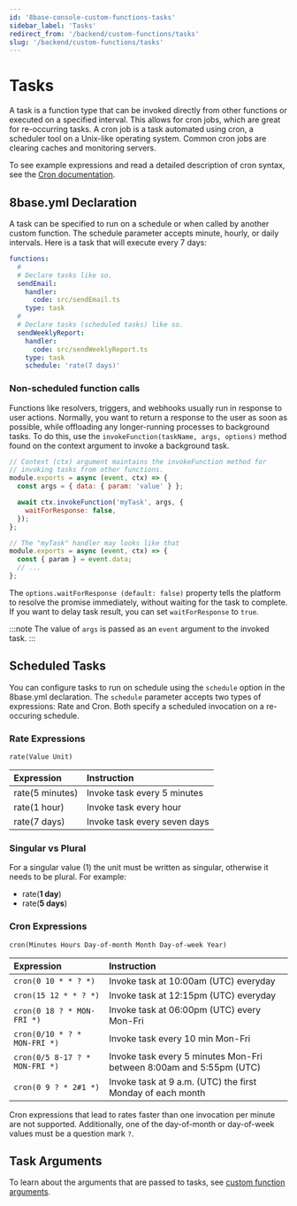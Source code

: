 ```yaml
---
id: '8base-console-custom-functions-tasks'
sidebar_label: 'Tasks'
redirect_from: '/backend/custom-functions/tasks'
slug: '/backend/custom-functions/tasks'
---
```

# Tasks

A task is a function type that can be invoked directly from other functions or executed on a specified interval. This allows for cron jobs, which are great for re-occurring tasks. A cron job is a task automated using cron, a scheduler tool on a Unix-like operating system. Common cron jobs are  clearing caches and monitoring servers.

To see example expressions and read a detailed description of cron syntax, see the [Cron documentation](https://docs.aws.amazon.com/lambda/latest/dg/tutorial-scheduled-events-schedule-expressions.html?shortFooter=true).

## 8base.yml Declaration

A task can be specified to run on a schedule or when called by another custom function. The schedule parameter accepts minute, hourly, or daily intervals. Here is a task that will execute every 7 days:

```yaml
functions:
  #
  # Declare tasks like so.
  sendEmail:
    handler:
      code: src/sendEmail.ts
    type: task
  #
  # Declare tasks (scheduled tasks) like so.
  sendWeeklyReport:
    handler:
      code: src/sendWeeklyReport.ts
    type: task
    schedule: 'rate(7 days)'
```

### Non-scheduled function calls

Functions like resolvers, triggers, and webhooks usually run in response to user actions. Normally, you want to return a response to the user as soon as possible, while offloading any longer-running processes to background tasks. To do this, use the `invokeFunction(taskName, args, options)` method found on the context argument to invoke a background task.

```javascript
// Context (ctx) argument maintains the invokeFunction method for
// invoking tasks from other functions.
module.exports = async (event, ctx) => {
  const args = { data: { param: 'value' } };

  await ctx.invokeFunction('myTask', args, {
    waitForResponse: false,
  });
};

// The "myTask" handler may looks like that
module.exports = async (event, ctx) => {
  const { param } = event.data;
  // ...
};
```

The `options.waitForResponse (default: false)` property tells the platform to resolve the promise immediately, without waiting for the task to complete. If you want to delay task result, you can set `waitForResponse` to `true`.

:::note 
The value of `args` is passed as an `event` argument to the invoked task.
:::

## Scheduled Tasks

You can configure tasks to run on schedule using the `schedule` option in the 8base.yml declaration. The `schedule` parameter accepts two types of expressions: Rate and Cron. Both specify a scheduled invocation on a re-occuring schedule.

### Rate Expressions

`rate(Value Unit)`

| Expression      | Instruction                  |
| :-------------- | :--------------------------- |
| rate(5 minutes) | Invoke task every 5 minutes  |
| rate(1 hour)    | Invoke task every hour       |
| rate(7 days)    | Invoke task every seven days |

### Singular vs Plural

For a singular value (1) the unit must be written as singular, otherwise it needs to be plural. For example: 
- rate(**1 day**) 
- rate(**5 days**)

### Cron Expressions

`cron(Minutes Hours Day-of-month Month Day-of-week Year)`

| Expression                     | Instruction                                                         |
| :----------------------------- | :------------------------------------------------------------------ |
| `cron(0 10 * * ? *)`           | Invoke task at 10:00am (UTC) everyday                               |
| `cron(15 12 * * ? *)`          | Invoke task at 12:15pm (UTC) everyday                               |
| `cron(0 18 ? * MON-FRI *)`     | Invoke task at 06:00pm (UTC) every Mon-Fri                          |
| `cron(0/10 * ? * MON-FRI *)`   | Invoke task every 10 min Mon-Fri                                    |
| `cron(0/5 8-17 ? * MON-FRI *)` | Invoke task every 5 minutes Mon-Fri between 8:00am and 5:55pm (UTC) |
| `cron(0 9 ? * 2#1 *)`          | Invoke task at 9 a.m. (UTC) the first Monday of each month          |

Cron expressions that lead to rates faster than one invocation per minute are not supported. Additionally, one of the day-of-month or day-of-week values must be a question mark `?`.

## Task Arguments

To learn about the arguments that are passed to tasks, see [custom function arguments](/backend/custom-functions/#custom-function-arguments).
